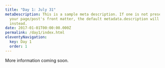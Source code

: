 ```yaml
---
title: "Day 1: July 31"
metaDescription: This is a sample meta description. If one is not present in
  your page/post's front matter, the default metadata.description will be used
  instead.
date: 2017-01-01T00:00:00.000Z
permalink: /day1/index.html
eleventyNavigation:
  key: Day 1
  order: 1
---
```

More information coming soon.
